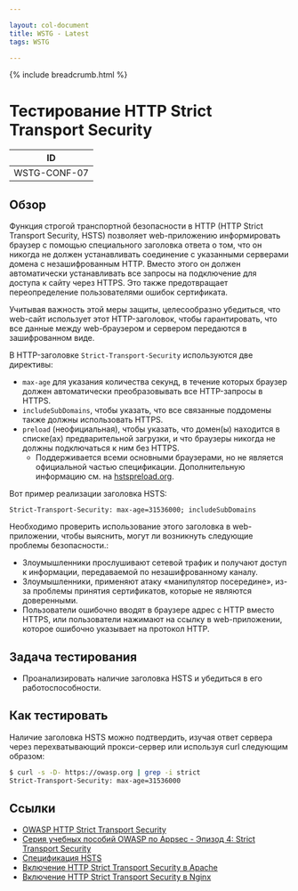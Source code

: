 ```yaml
---

layout: col-document
title: WSTG - Latest
tags: WSTG

---
```


{% include breadcrumb.html %}
# Тестирование HTTP Strict Transport Security

|ID          |
|------------|
|WSTG-CONF-07|

## Обзор

Функция cтрогой транспортной безопасности в HTTP (HTTP Strict Transport Security, HSTS) позволяет web-приложению информировать браузер с помощью специального заголовка ответа о том, что он никогда не должен устанавливать соединение с указанными серверами домена с незашифрованным HTTP. Вместо этого он должен автоматически устанавливать все запросы на подключение для доступа к сайту через HTTPS. Это также предотвращает переопределение пользователями ошибок сертификата.

Учитывая важность этой меры защиты, целесообразно убедиться, что web-сайт использует этот HTTP-заголовок, чтобы гарантировать, что все данные между web-браузером и сервером передаются в зашифрованном виде.

В HTTP-заголовке `Strict-Transport-Security` используются две директивы:

- `max-age` для указания количества секунд, в течение которых браузер должен автоматически преобразовывать все HTTP-запросы в HTTPS.
- `includeSubDomains`, чтобы указать, что все связанные поддомены также должны использовать HTTPS.
- `preload` (неофициальная), чтобы указать, что домен(ы) находится в списке(ах) предварительной загрузки, и что браузеры никогда не должны подключаться к ним без HTTPS.
    - Поддерживается всеми основными браузерами, но не является официальной частью спецификации. Дополнительную информацию см. на [hstspreload.org](https://hstspreload.org/).

Вот пример реализации заголовка HSTS:

`Strict-Transport-Security: max-age=31536000; includeSubDomains`

Необходимо проверить использование этого заголовка в web-приложении, чтобы выяснить, могут ли возникнуть следующие проблемы безопасности.:

- Злоумышленники прослушивают сетевой трафик и получают доступ к информации, передаваемой по незашифрованному каналу.
- Злоумышленники, применяют атаку «манипулятор посередине», из-за проблемы принятия сертификатов, которые не являются доверенными.
- Пользователи ошибочно вводят в браузере  адрес с HTTP вместо HTTPS, или пользователи нажимают на ссылку в web-приложении, которое ошибочно указывает на протокол HTTP.

## Задача тестирования

- Проанализировать наличие заголовка HSTS и убедиться в его работоспособности.

## Как тестировать

Наличие заголовка HSTS можно подтвердить, изучая ответ сервера через перехватывающий прокси-сервер или используя curl следующим образом:

```bash
$ curl -s -D- https://owasp.org | grep -i strict
Strict-Transport-Security: max-age=31536000
```

## Ссылки

- [OWASP HTTP Strict Transport Security](https://cheatsheetseries.owasp.org/cheatsheets/HTTP_Strict_Transport_Security_Cheat_Sheet.html)
- [Серия учебных пособий OWASP по Appsec - Эпизод 4: Strict Transport Security](https://www.youtube.com/watch?v=zEV3HOuM_Vw)
- [Спецификация HSTS](https://tools.ietf.org/html/rfc6797)
- [Включение HTTP Strict Transport Security в Apache](https://https.cio.gov/hsts/)
- [Включение HTTP Strict Transport Security в Nginx](https://www.nginx.com/blog/http-strict-transport-security-hsts-and-nginx/)
